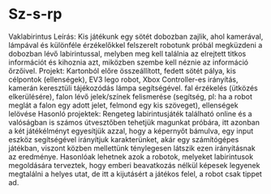 # Sz-s-rp
Vaklabirintus
Leírás:
Kis játékunk egy sötét dobozban zajlik, ahol kamerával, lámpával és különféle érzékelőkkel felszerelt robotunk próbál megküzdeni a dobozban lévő labirintussal, melyben meg kell találnia az elrejtett titkos információt és kihoznia azt, miközben szembe kell néznie az információ őrzőivel.
Projekt:
Kartonból előre összeállított, fedett sötét pálya, kis célpontok (ellenségek), EV3 lego robot, Xbox Controller-es irányítás, kamerán keresztüli tájékozódás lámpa segítségével. fal érzékelés (ütközés elkerülésére), falon lévő jelek/színek felismerése (segítség, pl: ha a robot meglát a falon egy adott jelet, felmond egy kis szöveget), ellenségek lelövése
Hasonló projektek:
Rengeteg labirintusjáték található online és a valóságban is számos útvesztőben tehetjük magunkat próbára, itt azonban a két játékélményt egyesítjük azzal, hogy a képernyőt bámulva, egy input eszköz segítségével irányítjuk karakterünket, akár egy számítógépes játékban, viszont közben mellettünk ténylegesen látszik ezen irányításnak az eredménye.
Hasonlóak lehetnek azok a robotok, melyeket labirintusok megoldására terveztek, hogy emberi beavatkozás nélkül képesek legyenek megtalálni a helyes utat, de itt a kijutásért a játékos felel, a robot csak tippet ad.
